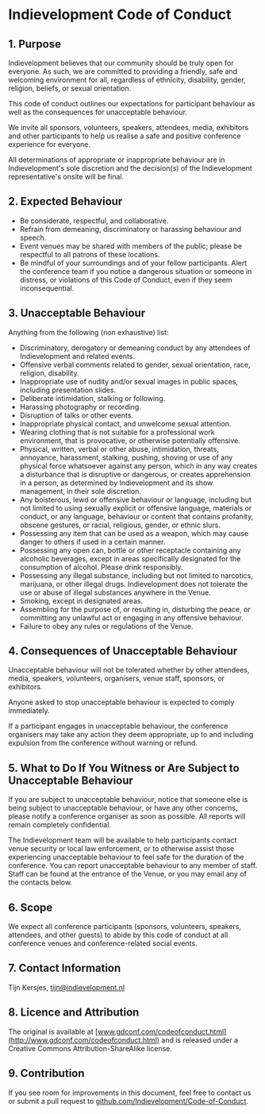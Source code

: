 # Indievelopment Code of Conduct

## 1. Purpose
Indievelopment believes that our community should be truly open for everyone. As such, we are committed to providing a friendly, safe and welcoming environment for all, regardless of ethnicity, disability, gender, religion, beliefs, or sexual orientation.

This code of conduct outlines our expectations for participant behaviour as well as the consequences for unacceptable behaviour.

We invite all sponsors, volunteers, speakers, attendees, media, exhibitors and other participants to help us realise a safe and positive conference experience for everyone.

All determinations of appropriate or inappropriate behaviour are in Indievelopment's sole discretion and the decision(s) of the Indievelopment representative's onsite will be final.

## 2. Expected Behaviour
- Be considerate, respectful, and collaborative.
- Refrain from demeaning, discriminatory or harassing behaviour and speech.
- Event venues may be shared with members of the public; please be respectful to all patrons of these locations.
- Be mindful of your surroundings and of your fellow participants. Alert the conference team if you notice a dangerous situation or someone in distress, or violations of this Code of Conduct, even if they seem inconsequential.

## 3. Unacceptable Behaviour
Anything from the following (non exhaustive) list:

- Discriminatory, derogatory or demeaning conduct by any attendees of Indievelopment and related events.
- Offensive verbal comments related to gender, sexual orientation, race, religion, disability.
- Inappropriate use of nudity and/or sexual images in public spaces, including presentation slides.
- Deliberate intimidation, stalking or following.
- Harassing photography or recording.
- Disruption of talks or other events.
- Inappropriate physical contact, and unwelcome sexual attention.
- Wearing clothing that is not suitable for a professional work environment, that is provocative, or otherwise potentially offensive.
- Physical, written, verbal or other abuse, intimidation, threats, annoyance, harassment, stalking, pushing, shoving or use of any physical force whatsoever against any person, which in any way creates a disturbance that is disruptive or dangerous, or creates apprehension in a person, as determined by Indievelopment and its show management, in their sole discretion.
- Any boisterous, lewd or offensive behaviour or language, including but not limited to using sexually explicit or offensive language, materials or conduct, or any language, behaviour or content that contains profanity, obscene gestures, or racial, religious, gender, or ethnic slurs.
- Possessing any item that can be used as a weapon, which may cause danger to others if used in a certain manner.
- Possessing any open can, bottle or other receptacle containing any alcoholic beverages, except in areas specifically designated for the consumption of alcohol. Please drink responsibly.
- Possessing any illegal substance, including but not limited to narcotics, marijuana, or other illegal drugs. Indievelopment does not tolerate the use or abuse of illegal substances anywhere in the Venue.
- Smoking, except in designated areas.
- Assembling for the purpose of, or resulting in, disturbing the peace, or committing any unlawful act or engaging in any offensive behaviour.
- Failure to obey any rules or regulations of the Venue.

## 4. Consequences of Unacceptable Behaviour
Unacceptable behaviour will not be tolerated whether by other attendees, media, speakers, volunteers, organisers, venue staff, sponsors, or exhibitors.

Anyone asked to stop unacceptable behaviour is expected to comply immediately.

If a participant engages in unacceptable behaviour, the conference organisers may take any action they deem appropriate, up to and including expulsion from the conference without warning or refund.

## 5. What to Do If You Witness or Are Subject to Unacceptable Behaviour
If you are subject to unacceptable behaviour, notice that someone else is being subject to unacceptable behaviour, or have any other concerns, please notify a conference organiser as soon as possible. All reports will remain completely confidential.

The Indievelopment team will be available to help participants contact venue security or local law enforcement, or to otherwise assist those experiencing unacceptable behaviour to feel safe for the duration of the conference. You can report unacceptable behaviour to any member of staff. Staff can be found at the entrance of the Venue, or you may email any of the contacts below.

## 6. Scope
We expect all conference participants (sponsors, volunteers, speakers, attendees, and other guests) to abide by this code of conduct at all conference venues and conference-related social events.

## 7. Contact Information
Tijn Kersjes, [tijn@indievelopment.nl](tijn@indievelopment.nl)

## 8. Licence and Attribution
The original is available at [www.gdconf.com/codeofconduct.html](http://www.gdconf.com/codeofconduct.html) and is released under a Creative Commons Attribution-ShareAlike license.

## 9. Contribution
If you see room for improvements in this document, feel free to contact us or submit a pull request to [github.com/Indievelopment/Code-of-Conduct](https://github.com/Indievelopment/Code-of-Conduct).
